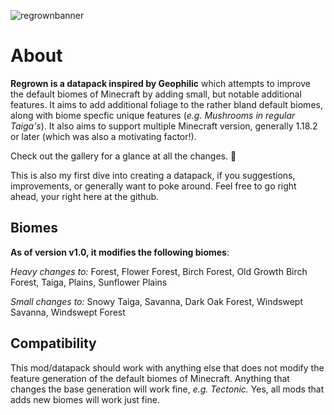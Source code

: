 ![regrownbanner](https://github.com/Y1rd/regrown-datapack/assets/100542617/b507b4c2-c813-41c6-b519-64fa47771c6c)
# About

**Regrown is a datapack inspired by Geophilic** which attempts to improve the default biomes of Minecraft by adding small, but notable additional features. It aims to add additional foliage to the rather bland default biomes, along with biome specfic unique features (*e.g. Mushrooms in regular Taiga's*). It also aims to support multiple Minecraft version, generally 1.18.2 or later (which was also a motivating factor!).

Check out the gallery for a glance at all the changes. 🌲

This is also my first dive into creating a datapack, if you suggestions, improvements, or generally want to poke around. Feel free to go right ahead, your right here at the github.

## Biomes
**As of version v1.0, it modifies the following biomes**:

*Heavy changes to:* Forest, Flower Forest, Birch Forest, Old Growth Birch Forest, Taiga, Plains, Sunflower Plains

*Small changes to:* Snowy Taiga, Savanna, Dark Oak Forest, Windswept Savanna, Windswept Forest

## Compatibility
This mod/datapack should work with anything else that does not modify the feature generation of the default biomes of Minecraft. Anything that changes the base generation will work fine, *e.g. Tectonic.* Yes, all mods that adds new biomes will work just fine.
